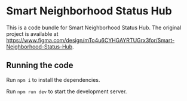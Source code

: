 
  # Smart Neighborhood Status Hub

  This is a code bundle for Smart Neighborhood Status Hub. The original project is available at https://www.figma.com/design/mTo4u6CYHGAYRTUGrx3for/Smart-Neighborhood-Status-Hub.

  ## Running the code

  Run `npm i` to install the dependencies.

  Run `npm run dev` to start the development server.
  